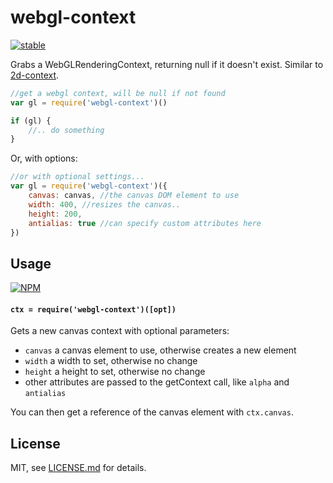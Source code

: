 # webgl-context

[![stable](http://badges.github.io/stability-badges/dist/stable.svg)](http://github.com/badges/stability-badges)

Grabs a WebGLRenderingContext, returning null if it doesn't exist. Similar to [2d-context](https://nodei.co/npm/2d-context/).

```js
//get a webgl context, will be null if not found
var gl = require('webgl-context')()

if (gl) {
    //.. do something
}
```

Or, with options:

```js
//or with optional settings...
var gl = require('webgl-context')({
    canvas: canvas, //the canvas DOM element to use
    width: 400, //resizes the canvas..
    height: 200, 
    antialias: true //can specify custom attributes here
})
```

## Usage

[![NPM](https://nodei.co/npm/webgl-context.png)](https://nodei.co/npm/webgl-context/)

#### `ctx = require('webgl-context')([opt])`

Gets a new canvas context with optional parameters:

- `canvas` a canvas element to use, otherwise creates a new element
- `width` a width to set, otherwise no change
- `height` a height to set, otherwise no change
- other attributes are passed to the getContext call, like `alpha` and `antialias`

You can then get a reference of the canvas element with `ctx.canvas`. 

## License

MIT, see [LICENSE.md](http://github.com/mattdesl/webgl-context/blob/master/LICENSE.md) for details.
